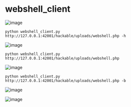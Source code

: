 # webshell_client

![image](https://user-images.githubusercontent.com/90620429/227739888-6f807134-86a1-4760-accd-4ae32dbaf9c2.png)


```
python webshell_client.py http://127.0.0.1:42001/hackable/uploads/webshell.php -h
```

![image](https://user-images.githubusercontent.com/90620429/227739993-bdeef063-028b-45d9-9417-e5f7d8b74b38.png)


```
python webshell_client.py http://127.0.0.1:42001/hackable/uploads/webshell.php
```


![image](https://user-images.githubusercontent.com/90620429/227739922-8289346d-a82b-4989-9922-15b1af817baa.png)

```
python webshell_client.py http://127.0.0.1:42001/hackable/uploads/webshell.php -b
```

![image](https://user-images.githubusercontent.com/90620429/227740108-ba5bb19c-5560-4806-80b4-230dca7a6735.png)

![image](https://user-images.githubusercontent.com/90620429/227740141-37b9e8c2-90a2-4915-90f0-606ab9baf382.png)
